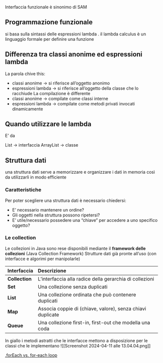 Interfaccia funzionale è sinonimo di SAM

## Programmazione funzionale
si basa sulla sintassi delle espressioni lambda . il lambda calculus è un linguaggio formale per definire una funzione

## Differenza tra classi anonime ed espressioni lambda
La parola chive this:
 - classi anonime → si riferisce all’oggetto anonimo
 - espressioni lambda → si riferisce all’oggetto della classe che lo racchiude
La compilazione è differente
- classi anonime → compilate come classi interne
- espressioni lambda → compilate come metodi privati invocati dinamicamente

## Quando utilizzare le lambda
E’ da 

List → interfaccia
ArrayList → classe


## Struttura dati
una struttura dati serve a memorizzare e organizzare i dati in memoria così da utilizzarli in modo efficiente
### Caratteristiche
Per poter scegliere una struttura dati è necessario chiedersi:
- E’ necessario mantenere un ordine?
- Gli oggetti nella struttura possono ripetersi?
- E’ utile/necessario possedere una “chiave” per accedere a uno specifico oggetto?

### Le collection
Le collezioni in Java sono rese disponibili mediante il **framework delle collezioni** (Java Collection Framework)
Strutture dati già pronte all’uso (con interfacce e algorimi per manipolarle)


| Interfaccia    | Descrizione                                                |
| :------------- | :--------------------------------------------------------- |
| **Collection** | L’interfaccia alla radice della gerarchia di collezioni    |
| **Set**        | Una collezione senza duplicati                             |
| **List**       | Una collezione ordinata che può contenere duplicati        |
| **Map**        | Associa coppie di (chiave, valore), senza chiavi duplicate |
| **Queue**      | Una collezione first-in, first-out che modella una coda    |

In giallo i metodi astratti che le interfacce mettono a disposizione per le classi che le implementano
![[Screenshot 2024-04-11 alle 13.04.04.png]]

[.forEach vs. for-each loop](https://stackoverflow.com/questions/16635398/java-8-iterable-foreach-vs-foreach-loop)

